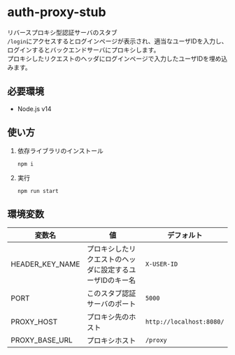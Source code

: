 # auth-proxy-stub

リバースプロキシ型認証サーバのスタブ  
`/login`にアクセスするとログインページが表示され、適当なユーザIDを入力し、ログインするとバックエンドサーバにプロキシします。  
プロキシしたリクエストのヘッダにログインページで入力したユーザIDを埋め込みます。

## 必要環境

- Node.js v14

## 使い方

1. 依存ライブラリのインストール
    ```
    npm i
    ```

2. 実行
    ```
    npm run start
    ```

## 環境変数

|変数名|値|デフォルト|
|---|---|---|
|HEADER_KEY_NAME|プロキシしたリクエストのヘッダに設定するユーザIDのキー名|`X-USER-ID`|
|PORT|このスタブ認証サーバのポート|`5000`|
|PROXY_HOST|プロキシ先のホスト|`http://localhost:8080/`|
|PROXY_BASE_URL|プロキシホスト|`/proxy`|
